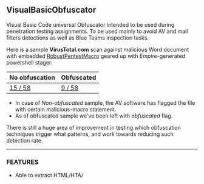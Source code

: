 ## VisualBasicObfuscator
Visual Basic Code universal Obfuscator intended to be used during penetration testing assignments.
To be used mainly to avoid AV and mail filters detections as well as Blue Teams inspection tasks.

Here is a sample **VirusTotal.com** scan against malicious Word document with embedded [RobustPentestMacro](https://github.com/mgeeky/RobustPentestMacro) geared up with _Empire_-generated powershell stager:

No obfuscation | Obfuscated 
--- | ---
[15 / 58](https://www.virustotal.com/#/file/d45af91e7a46cedc0aaa68a79eea48f19f47cdf2202e8347e61c178d987e2dcd/detection) | [9 / 58](https://www.virustotal.com/#/file/ea2e812c62543946f9f175b4183db2555d69673307bb046138b41e7fa9f63b91/detection)

- In case of _Non-obfuscated_ sample, the AV software has flagged the file with certain malicious-macro statement.
- As of obfuscated sample we've been left with _obfuscated_ flag.

There is still a huge area of improvement in testing which obfuscation techniques trigger what patterns, and work towards reducing such detection rate.


---

### FEATURES

- Able to extract HTML/HTA/<script> contents
- Able to obfuscate arrays of numbers and characters
- Obfuscating strings via Bit Shuffling and base64 encoding (_as described in D.Knuth's vol.4a chapter 7.1.3_). This method produces smaller in size results (approx. 66% smaller resulting scripts)
- Merging long concatenated lines into variables appendings to avoid maximum number of continuing lines (24)
- Junk insertion, smart enough to avoid breaking syntax outside of routines
- Sensitive to quote escapes within strings, detecting consecutive lines concatenation
- Variables, Globals, Constants, function names, function parameters names randomization
- Comments, indents and blank lines removal,



```
usage: obfuscate.py [-h] [-o OUTPUT] [-N | -g GARBAGE | -G | -C]
                    [-m MIN_VAR_LEN] [-r RESERVED] [-v | -q]
                    input_file

Attempts to obfuscate an input visual basic script in order to prevent curious
eyes from reading over it.

positional arguments:
  input_file            Visual Basic script to be obfuscated.

optional arguments:
  -h, --help            show this help message and exit
  -o OUTPUT, --output OUTPUT
                        Output file. Default: stdout
  -N, --normalize       Don't perform obfuscation, do only code normalization
                        (like long strings transformation).
  -g GARBAGE, --garbage GARBAGE
                        Percent of garbage to append to the obfuscated code.
                        Default: 12%.
  -G, --no-garbage      Don't append any garbage.
  -C, --no-colors       Dont use colors.
  -m MIN_VAR_LEN, --min-var-len MIN_VAR_LEN
                        Minimum length of variable to include in name
                        obfuscation. Too short value may break the original
                        script. Default: 5.
  -r RESERVED, --reserved RESERVED
                        Reserved word/name that should not be obfuscated (in
                        case some name has to be in original script cause it
                        may break it otherwise). Repeat the option for more
                        words.
  -v, --verbose         Verbose output.
  -q, --quiet           No unnecessary output.
```

---


## Obfuscation example

**Original form** 

```
Const MY_CONSTANTS = "Some super const"
Dim AnotherVariable As String

Sub MyTestSub(ByVal arg1 As String)
    ' The below real-world used query contains nested quotes/apostrophes
    ' That could confuse `removeComments` routine
    Query = "SELECT * FROM __InstanceModificationEvent WITHIN 60 " _
    & "WHERE TargetInstance ISA 'Win32_PerfFormattedData_PerfOS_System' " _
    & "AND TargetInstance.SystemUpTime >= 200 AND " _
    & "TargetInstance.SystemUpTime < 320"

    Dim arr As Variant
    arr = Array(1, 2, 3, 4, 5, 6)   ' This is an inline comment

    Dim var1, var2
    var1 = "Testing Short string"
    var2 = "short"

    '
    ' This is a comment
    '
    Dim longString
    longString = "1. this is some very long string concatenated."
    longString = longString + "2. this is some very long string concatenated."
    longString = longString + "3. this is some very long string concatenated."
    longString = longString + "4. this is some very long string concatenated."

    longString = longString + "5. this is some very long string concatenated." _
    & "6. this is some very long string concatenated." _
    & "7. this is some very long string concatenated." _
    & "8. this is some very long string concatenated." _
    & "9. this is some very long string concatenated."

    Dim somecondition As Boolean
    somecondition = False
    If somecondition <> False Then
        Exit Sub
    End If

    MsgBox ("Test1(Constant): " & MY_CONSTANTS)
    MsgBox ("Test2(Query): " & Query)
    MsgBox ("Test3(var1 + var2): " & var1 & var2)
    MsgBox ("Test4(longString): " & longString)
    MsgBox ("Test5(Array's contents): " & Join(arr, ","))

End Sub

Sub test()
    MyTestSub (0)
End Sub
```

---

**Obfuscated form**:

Invocation - we have to specify that the macro is named `test` and therefore this Sub name shall not be mangled:

```
bash $ ./obfuscate.py -r test -v demo.vbs
```

Output (mind that _Constants_ contents cannot be anyhow obfuscated, as they have to be known at compile time):

```
Const MY_CONSTANTS="Some super const"
Dim H5AyJRiT As String
Sub LdzqEiHkpovt(ByVal arg1 As String)
K8fqa=onOrpZJSZL("Aq0oV8IwZBFohAVdSO6+TJjg8124pPFV0K9zUbqn0FD4q9xWwLr1VWiukEpQooxWoBBRCQ==") _
& onOrpZJSZL("EuqkUgCucEii6dFXmODzXbik8VU4hYBYaI3RSep3F0yIoVRf2qdRXaC8cF2g4sBVMLVhXSrsnVOC9+9aoK/cFw==") _
& onOrpZJSZL("EKhhEYinVF5gsvxV4rD0V6ptPFGgvXNeoPMiXbCp8hGyU1YDoBQQQg==") _
& onOrpZJSZL("iKdUXmCy/FXisPRXqm08UaC9c16g8yJdsKnyEahC1go=")
Dim arr As Variant
arr=Array(3256/3256,293-291,-1964+1967,-2979+2983,1678-1673,342-336)
Dim var1,var2
var1=onOrpZJSZL(Chr(Int("&H69"))&Chr(&H4f)&Chr(Int("&H50"))&Chr(Int("&H51"))&"X"&Chr(55)&Chr(Int("&H69"))&Chr(Int("111"))&Chr(Int("56"))&Chr(Int("120"))&Chr(&H47)&Chr(&H61)&Chr(&H36)&Chr(-209+289)&Chr(Int("120"))&Chr(Int("&H53"))&Chr(113)&Chr(Int("&H4f"))&Chr(76)&"Q"&Chr(Int("84"))&Chr(114)&"q"&Chr(&H74)&Chr(88)&Chr(70)&Chr(-2196+2285)&Chr(Int("&H3d")))
var2=Chr(Int("115"))&Chr(Int("104"))&Chr(111)&"r"&Chr(1900-1784)
Dim oAQ96qYI As String
oAQ96qYI=Chr(&H4c)&Chr(56)&Chr(Int("&H79"))&Chr(112)&Chr(111)&Chr(76)&Chr(Int("48"))&Chr(Int("&H50"))&Chr(78645/749)&Chr(&H45)&Chr(&H49)&Chr(110)&Chr(Int("78"))&Chr(Int("97"))&Chr(2431-2328)&Chr(&H52)&Chr(-1842+1955)&Chr(3538-3458)&"7"&Chr(Int("104"))&Chr(121)
Dim ChtxGWGe As String
ChtxGWGe=Chr(1513-1429)&Chr(80)&Chr(Int("69"))&Chr(121)&Chr(Int("122"))&Chr(&H41)&Chr(Int("&H73"))&Chr(Int("&H31"))&Chr(Int("&H76"))&"l"&"k"&Chr(Int("&H33"))&Chr(Int("67"))&Chr(&H42)&Chr(51)&Chr(&H78)&Chr(&H37)&Chr(&H71)&Chr(878-766)&Chr(2660-2571)&Chr(Int("71"))&Chr(Int("&H58"))&Chr(77)&Chr(113)&Chr(78276/1186)
Dim E1X9VVBEe
E1X9VVBEe=onOrpZJSZL("sEBxR7ih0higdXdQsqvyEernUFv4iNxVquLwTLqtXFboid1Uoq1wXKKvUlw=")
E1X9VVBEe=E1X9VVBEe+onOrpZJSZL("skBRR7ih0higdXdQsqvyEernUFv4iNxVquLwTLqtXFboid1Uoq1wXKKvUlw=")
E1X9VVBEe=E1X9VVBEe+onOrpZJSZL("skBxR7ih0higdXdQsqvyEernUFv4iNxVquLwTLqtXFboid1Uoq1wXKKvUlw=")
E1X9VVBEe=E1X9VVBEe+onOrpZJSZL("sEJRR7ih0higdXdQsqvyEernUFv4iNxVquLwTLqtXFboid1Uoq1wXKKvUlw=")
E1X9VVBEe=E1X9VVBEe+onOrpZJSZL("sEJxR7ih0higdXdQsqvyEernUFv4iNxVquLwTLqtXFboid1Uoq1wXKKvUlw=") _
& onOrpZJSZL("skJRR7ih0higdXdQsqvyEernUFv4iNxVquLwTLqtXFboid1Uoq1wXKKvUlw=") _
& onOrpZJSZL("skJxR7ih0higdXdQsqvyEernUFv4iNxVquLwTLqtXFboid1Uoq1wXKKvUlw=") _
& onOrpZJSZL("sEBTR7ih0higdXdQsqvyEernUFv4iNxVquLwTLqtXFboid1Uoq1wXKKvUlw=") _
& onOrpZJSZL("sEBzR7ih0higdXdQsqvyEernUFv4iNxVquLwTLqtXFboid1Uoq1wXKKvUlw=")
Dim EKyef8cVxSrr As Boolean
Dim v9yzH As String
v9yzH="t"&Chr(Int("&H62"))&Chr(Int("57"))&"r"&Chr(&H57)&Chr(Int("&H61"))&Chr(Int("&H4c"))&"W"&Chr(Int("&H6b"))&Chr(109)&"x"&Chr(108)&Chr(Int("50"))&Chr(115)&Chr(&H6e)&"P"&Chr(&H36)&Chr(80)&Chr(86)&Chr(Int("108"))&Chr(Int("&H74"))
EKyef8cVxSrr=False
If EKyef8cVxSrr<>False Then
Exit Sub
End If
Dim P0HBOB As String
P0HBOB=Chr(-1358+1446)&Chr(-3235+3316)&Chr(27010/365)&"7"&Chr(Int("&H6c"))&Chr(75)&"R"&Chr(6462-6396)&Chr(Int("&H57"))&Chr(86)&Chr(Int("106"))&Chr(99)&Chr(49)&Chr(&H56)&Chr(52496/772)&Chr(&H64)&"s"&Chr(Int("&H66"))&Chr(8944-8832)&Chr(Int("&H63"))&Chr(Int("104"))&Chr(72)&Chr(&H43)&Chr(Int("107"))&Chr(Int("&H4b"))&Chr(-1162+1278)&Chr(3073-2984)&"e"
MsgBox ("Test1(Constant): " & MY_CONSTANTS)
MsgBox (onOrpZJSZL(Chr(105)&Chr(79)&Chr(75840/948)&Chr(Int("&H51"))&Chr(Int("&H58"))&"z"&Chr(-344+420)&"E"&Chr(Int("48"))&"E"&Chr(55)&"g"&Chr(2905-2789)&Chr(-294+412)&Chr(&H6b)&Chr(Int("89"))) & K8fqa)
MsgBox (onOrpZJSZL(Chr(&H69)&Chr(79)&Chr(80)&Chr(&H51)&Chr(895-807)&Chr(6451-6396)&Chr(&H71)&"M"&Chr(Int("&H63"))&Chr(&H45)&Chr(114)&Chr(-1738+1843)&Chr(&H4e)&Chr(Int("&H56"))&"Q"&Chr(&H43)&Chr(283938/2558)&Chr(Int("78"))&"D"&Chr(86)&Chr(85)&"b"&Chr(Int("&H6f"))&Chr(Int("66"))&"W"&"A"&Chr(111)&Chr(61)) & var1 & var2)
MsgBox (onOrpZJSZL(Chr(105)&"O"&Chr(Int("80"))&Chr(2870-2789)&Chr(&H58)&Chr(2709-2662)&Chr(Int("&H43"))&Chr(79)&Chr(Int("88"))&Chr(Int("69"))&Chr(196601/2209)&Chr(Int("&H71"))&Chr(&H34)&Chr(Int("&H39"))&"N"&Chr(3900/39)&Chr(Int("&H75"))&Chr(113)&Chr(-1542+1591)&"c"&Chr(Int("86"))&Chr(189417/1839)&Chr(&H3d)&"=") & E1X9VVBEe)

' Cut for brevity. One can see the rest of this output in 'demo-obfuscated.vbs'
' [...]
```

---

### TODO:

- Improve obfuscation routines
~~- Add strings encoding/decoding routine based on some simple transformations~~
- Add strings array based obfuscation
- Add polymorphic code obfuscation with given key to put into document's metadata
- Add `Eval` based code obfuscation routines
- Offer the user functionality of storing encryption/decryption key in document's metadata.
- Implement several techniques for avoiding detections implemented in [Revoke-Obfuscation](https://www.blackhat.com/docs/us-17/thursday/us-17-Bohannon-Revoke-Obfuscation-PowerShell-Obfuscation-Detection-And%20Evasion-Using-Science-wp.pdf), mainly for fun and for avoidance of generic PUA (_Potentially Unwatend Application_) detection algorithms in modern Anti-Virus softwares


---

### KNOWN BUGS:

- There is a bug within `removeComments` being called after `obfuscateString` that has added comments to surround `Declare PtrSafe Function` instructions. Such dynamically added junk-comments should be marked not to be removed, or get added after calling `removeComments` instead.
- Inserting junk that is not a comment doesn't work properly (something about function boundaries detection)
    (also junk insertion breaks the syntax, so it had been **disabled** temporarily until the bug gets fixed).
- ~~There is a bug with function parameters mangling that introduces various syntax errors and breaks~~
- If there is a string within quotes placed in the comment - it will wrongly get obfuscated breaking the syntax
